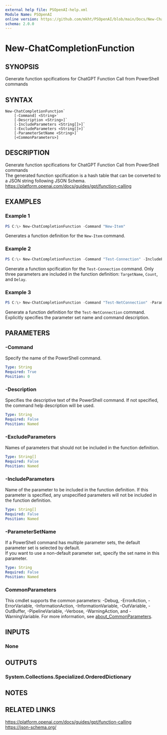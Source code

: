 ```yaml
---
external help file: PSOpenAI-help.xml
Module Name: PSOpenAI
online version: https://github.com/mkht/PSOpenAI/blob/main/Docs/New-ChatCompletionFunction.md
schema: 2.0.0
---
```


# New-ChatCompletionFunction

## SYNOPSIS
Generate function spcifications for ChatGPT Function Call from PowerShell commands

## SYNTAX

```
New-ChatCompletionFunction`
    [-Command] <String>`
    [-Description <String>]`
    [-IncludeParameters <String[]>]`
    [-ExcludeParameters <String[]>]`
    [-ParameterSetName <String>]`
    [<CommonParameters>]
```

## DESCRIPTION
Generate function spcifications for ChatGPT Function Call from PowerShell commands  
The generated function spcification is a hash table that can be converted to a JSON string following JSON Schema.  
https://platform.openai.com/docs/guides/gpt/function-calling

## EXAMPLES

### Example 1
```powershell
PS C:\> New-ChatCompletionFunction -Command "New-Item"
```

Generates a function definition for the `New-Item` command.

### Example 2
```powershell
PS C:\> New-ChatCompletionFunction -Command "Test-Connection" -IncludeParameters ('TargetName', 'Count', 'Delay')
```

Generate a function spcification for the `Test-Connection` command. Only three parameters are included in the function definition: `TargetName`, `Count`, and `Delay`.

### Example 3
```powershell
PS C:\> New-ChatCompletionFunction -Command "Test-NetConnection" -ParameterSetName "RemotePort" -Description "This command tests TCP connectivity of the specified hosts or address and displays the results."
```

Generate a function definition for the `Test-NetConnection` command. Explicitly specifies the parameter set name and command description.

## PARAMETERS

### -Command
Specify the name of the PowerShell command.

```yaml
Type: String
Required: True
Position: 0
```

### -Description
Specifies the descriptive text of the PowerShell command. If not specified, the command help description will be used.

```yaml
Type: String
Required: False
Position: Named
```

### -ExcludeParameters
Names of parameters that should not be included in the function definition.

```yaml
Type: String[]
Required: False
Position: Named
```

### -IncludeParameters
Name of the parameter to be included in the function definition. If this parameter is specified, any unspecified parameters will not be included in the function definition.

```yaml
Type: String[]
Required: False
Position: Named
```

### -ParameterSetName
If a PowerShell command has multiple parameter sets, the default parameter set is selected by default.  
If you want to use a non-default parameter set, specify the set name in this parameter.

```yaml
Type: String
Required: False
Position: Named
```

### CommonParameters
This cmdlet supports the common parameters: -Debug, -ErrorAction, -ErrorVariable, -InformationAction, -InformationVariable, -OutVariable, -OutBuffer, -PipelineVariable, -Verbose, -WarningAction, and -WarningVariable. For more information, see [about_CommonParameters](http://go.microsoft.com/fwlink/?LinkID=113216).

## INPUTS

### None

## OUTPUTS

### System.Collections.Specialized.OrderedDictionary

## NOTES

## RELATED LINKS
https://platform.openai.com/docs/guides/gpt/function-calling  
https://json-schema.org/
